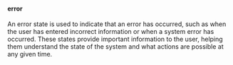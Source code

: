#### error
An error state is used to indicate that an error has occurred, such as when the user has entered incorrect information or when a system error has occurred. These states provide important information to the user, helping them understand the state of the system and what actions are possible at any given time.